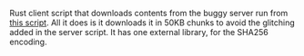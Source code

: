 Rust client script that downloads contents from the buggy server run from [this script](https://gist.github.com/vladimirlagunov/dcdf90bb19e9de306344d46f20920dce).
All it does is it downloads it in 50KB chunks to avoid the glitching added in the server script.
It has one external library, for the SHA256 encoding. 

